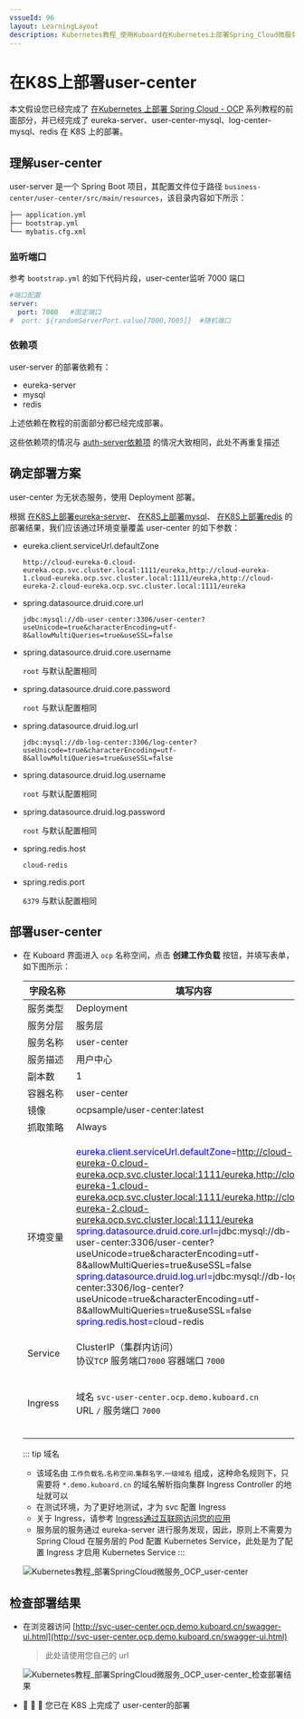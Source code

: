 ```yaml
---
vssueId: 96
layout: LearningLayout
description: Kubernetes教程_使用Kuboard在Kubernetes上部署Spring_Cloud微服务平台OCP_open_capacity_platform微服务能力开放平台_部署eureka-server
---
```


# 在K8S上部署user-center

本文假设您已经完成了 [在Kubernetes 上部署 Spring Cloud - OCP](./) 系列教程的前面部分，并已经完成了 eureka-server、user-center-mysql、log-center-mysql、redis 在 K8S 上的部署。

## 理解user-center

user-server 是一个 Spring Boot 项目，其配置文件位于路径 `business-center/user-center/src/main/resources`，该目录内容如下所示：

``` sh
├── application.yml
├── bootstrap.yml
└── mybatis.cfg.xml
```

### 监听端口

参考 `bootstrap.yml` 的如下代码片段，user-center监听 7000 端口

``` yaml {3}
#端口配置
server:
  port: 7000   #固定端口
#  port: ${randomServerPort.value[7000,7005]}  #随机端口
```

### 依赖项

user-server 的部署依赖有：
* eureka-server
* mysql
* redis

上述依赖在教程的前面部分都已经完成部署。

这些依赖项的情况与 [auth-server依赖项](./auth-server.html#依赖项) 的情况大致相同，此处不再重复描述


## 确定部署方案

user-center 为无状态服务，使用 Deployment 部署。

根据 [在K8S上部署eureka-server](./eureka-server.html)、 [在K8S上部署mysql](./mysql.html)、 [在K8S上部署redis](./redis.html) 的部署结果，我们应该通过环境变量覆盖 user-center 的如下参数：

* eureka.client.serviceUrl.defaultZone

  ```
  http://cloud-eureka-0.cloud-eureka.ocp.svc.cluster.local:1111/eureka,http://cloud-eureka-1.cloud-eureka.ocp.svc.cluster.local:1111/eureka,http://cloud-eureka-2.cloud-eureka.ocp.svc.cluster.local:1111/eureka
  ```
* spring.datasource.druid.core.url
  
  ```
  jdbc:mysql://db-user-center:3306/user-center?useUnicode=true&characterEncoding=utf-8&allowMultiQueries=true&useSSL=false
  ```
* spring.datasource.druid.core.username
  
  `root` 与默认配置相同
* spring.datasource.druid.core.password

  `root` 与默认配置相同
* spring.datasource.druid.log.url
  
  ```
  jdbc:mysql://db-log-center:3306/log-center?useUnicode=true&characterEncoding=utf-8&allowMultiQueries=true&useSSL=false
  ```
* spring.datasource.druid.log.username
  
  `root` 与默认配置相同
* spring.datasource.druid.log.password
  
  `root` 与默认配置相同
* spring.redis.host
  
  `cloud-redis`
* spring.redis.port
  
  `6379` 与默认配置相同

## 部署user-center

* 在 Kuboard 界面进入 `ocp` 名称空间，点击 **创建工作负载** 按钮，并填写表单，如下图所示：

  | 字段名称 | 填写内容                                                     | 备注                                        |
  | -------- | ------------------------------------------------------------ | ------------------------------------------- |
  | <div style="min-width:70px;">服务类型</div> | Deployment                                                   |                                             |
  | 服务分层 | 服务层                                                       |                                             |
  | 服务名称 | user-center                                                 |                                             |
  | 服务描述 | 用户中心                                                     |                                             |
  | 副本数   | 1                                                            |                                             |
  | 容器名称 | user-center                                                 |                                             |
  | 镜像     | ocpsample/user-center:latest                                 |                                             |
  | 抓取策略 | Always                                                       |                                             |
  | 环境变量 | <div style="min-width: 400px;"><font color="blue">eureka.client.serviceUrl.defaultZone=</font>http://cloud-eureka-0.cloud-eureka.ocp.svc.cluster.local:1111/eureka,http://cloud-eureka-1.cloud-eureka.ocp.svc.cluster.local:1111/eureka,http://cloud-eureka-2.cloud-eureka.ocp.svc.cluster.local:1111/eureka<br /><font color="blue">spring.datasource.druid.core.url=</font>jdbc:mysql://db-user-center:3306/user-center?useUnicode=true&characterEncoding=utf-8&allowMultiQueries=true&useSSL=false<br /><font color="blue">spring.datasource.druid.log.url=</font>jdbc:mysql://db-log-center:3306/log-center?useUnicode=true&characterEncoding=utf-8&allowMultiQueries=true&useSSL=false<br /><font color="blue">spring.redis.host=</font>cloud-redis</div> | 填入 kuboard 时<br/>环境变量名后面不带 `=`<br/> 此处的内容与前面的mysql 和 redis 的部署匹配，请谨慎修改 |
  | Service  | ClusterIP（集群内访问）<br />协议`TCP` 服务端口`7000` 容器端口 `7000` |                                             |
  | Ingress  | 域名 `svc-user-center.ocp.demo.kuboard.cn`<br />URL `/` 服务端口 `7000` | 请使用您自己的Ingress域名                                        |

  ::: tip 域名
  * 该域名由 `工作负载名`.`名称空间`.`集群名字`.`一级域名` 组成，这种命名规则下，只需要将 `*.demo.kuboard.cn` 的域名解析指向集群 Ingress Controller 的地址就可以
  * 在测试环境，为了更好地测试，才为 svc 配置 Ingress
  * 关于 Ingress，请参考 [Ingress通过互联网访问您的应用](/learning/k8s-intermediate/service/ingress.html)
  * 服务层的服务通过 eureka-server 进行服务发现，因此，原则上不需要为 Spring Cloud 在服务层的 Pod 配置 Kubernetes Service，此处是为了配置 Ingress 才启用 Kubernetes Service
  :::

  ![Kubernetes教程_部署SpringCloud微服务_OCP_user-center](./user-center.assets/image-20190928210357502.png)
  

## 检查部署结果

* 在浏览器访问 [http://svc-user-center.ocp.demo.kuboard.cn/swagger-ui.html](http://svc-user-center.ocp.demo.kuboard.cn/swagger-ui.html)
  > 此处请使用您自己的 url

  ![Kubernetes教程_部署SpringCloud微服务_OCP_user-center_检查部署结果](./user-center.assets/image-20190928213830175.png)

* :tada: :tada: :tada: 您已在 K8S 上完成了 user-center的部署
